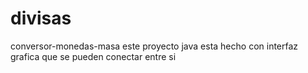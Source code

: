 # divisas
conversor-monedas-masa
este proyecto  java esta hecho con interfaz grafica que se pueden conectar  entre si 
